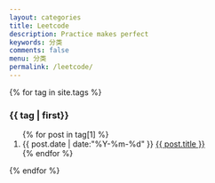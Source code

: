 ```yaml
---
layout: categories
title: Leetcode
description: Practice makes perfect
keywords: 分类
comments: false
menu: 分类
permalink: /leetcode/
---
```


<section class="container posts-content">
{% for tag in site.tags %}
<h3>{{ tag | first}}</h3>
<ol class="posts-list">
{% for post in tag[1] %}
<li class="posts-list-item">
<span class="posts-list-meta">{{ post.date | date:"%Y-%m-%d" }}</span>
<a class="posts-list-name" href="{{ site.url }}{{ post.url }}">{{ post.title }}</a>
</li>
{% endfor %}
</ol>
{% endfor %}
</section>
